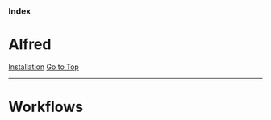 ### Index

# Alfred
[Installation](https://www.alfredapp.com/)
[Go to Top](#index)

---

# Workflows